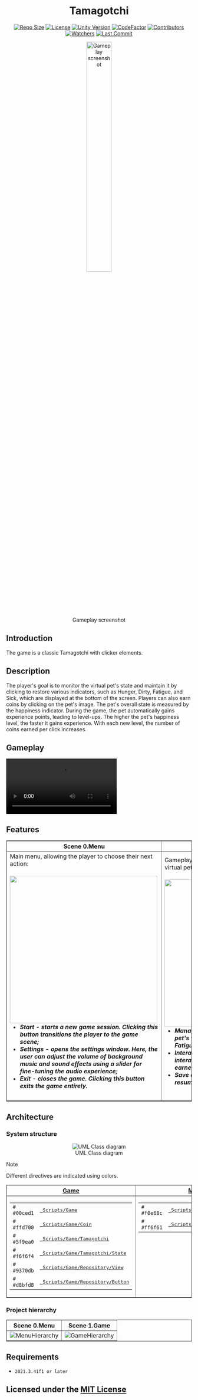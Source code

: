 <div align="center">

# Tamagotchi

[![Repo Size](https://img.shields.io/github/repo-size/AlekseyShashkov/Tamagotchi_DiplomTMS.svg?style=flat&color=9370db&label=Repo%20Size)](https://github.com/AlekseyShashkov/Tamagotchi_DiplomTMS/archive/master.zip)
[![License](https://img.shields.io/github/license/AlekseyShashkov/Tamagotchi_DiplomTMS.svg?style=flat&label=License)](LICENSE)
[![Unity Version](https://img.shields.io/badge/unity-2021.3.41f1-blue?style=flat&label=Unity)](https://unity.com/releases/editor/whats-new/2021.3.41#notes)
[![CodeFactor](https://img.shields.io/codefactor/grade/github/AlekseyShashkov/Tamagotchi_DiplomTMS?style=flat&color=0cac6c&label=Code%20Quality)](https://www.codefactor.io/repository/github/AlekseyShashkov/Tamagotchi_DiplomTMS)
[![Contributors](https://img.shields.io/github/contributors/AlekseyShashkov/Tamagotchi_DiplomTMS?style=flat&color=ffaaf2&label=Contributors)](https://github.com/AlekseyShashkov/Tamagotchi_DiplomTMS/graphs/contributors)
[![Watchers](https://img.shields.io/github/watchers/AlekseyShashkov/Tamagotchi_DiplomTMS?style=flat&color=f5d08b&label=Watchers)](https://github.com/AlekseyShashkov/Tamagotchi_DiplomTMS/watchers)
[![Last Commit](https://img.shields.io/github/last-commit/AlekseyShashkov/Tamagotchi_DiplomTMS?style=flat&color=00D1C2&label=Last%20Commit)](https://github.com/AlekseyShashkov/Tamagotchi_DiplomTMS/pulse)

<figure>
    <img src="https://github.com/user-attachments/assets/b6084051-18a7-48bb-aba1-d32e8558ecc9" width="40%" alt="Gameplay screenshot">
    <br/>
    <figcaption>Gameplay screenshot</figcaption>
</figure>
</div>

## Introduction

The game is a classic Tamagotchi with clicker elements.

## Description
The player's goal is to monitor the virtual pet's state and maintain it by clicking to restore various indicators, such as Hunger, Dirty, Fatigue, and Sick, which are displayed at the bottom of the screen. Players can also earn coins by clicking on the pet's image. The pet's overall state is measured by the happiness indicator. During the game, the pet automatically gains experience points, leading to level-ups. The higher the pet's happiness level, the faster it gains experience. With each new level, the number of coins earned per click increases.

## Gameplay

<div align="left">
    <kbd >
        <video src="https://github.com/user-attachments/assets/14beed7f-69f4-4745-9c70-9533ed241a2e" ></video>
    </kbd>
</div>

## Features

<div align="left">
    <table border="1">
        <tr align="center">
            <th><b>Scene 0.Menu</b></th>
            <th><b>Scene 1.Game</b></th>
        </tr>
        <tr>
            <td width="50%">
                Main menu, allowing the player to choose their next action:
                <h5>
                    <img src="https://github.com/user-attachments/assets/a3779dd6-d657-4857-86b6-935182559216" height="400px" align="left"/>
                    <ul>
                        <li>Start - starts a new game session. Clicking this button transitions the player to the game scene;</li>
                        <li>Settings - opens the settings window. Here, the user can adjust the volume of background music and sound effects using a slider for fine-tuning the audio experience;</li>
                        <li>Exit - closes the game. Clicking this button exits the game entirely.</li>
                    </ul>
                </h5>
            </td>
            <td width="50%">
                Gameplay area where players interact with their virtual pet:
                <h5>
                    <img src="https://github.com/user-attachments/assets/bef4ba09-6c89-4345-9082-08f8381ea012" height="400px" align="left"/>
                    <ul>
                        <li>Manage pet's state - monitor and maintain the pet's various states, such as Hunger, Dirty, Fatigue, and Sick by clicking to restore them;</li>
                        <li>Interact and earn coins - click on the pet to interact and earn coins. The amount of coins earned per click increases with the pet’s level;</li>
                        <li>Save and Load - save your progress and resume the game from the last saved point.</li>
                    </ul>
                </h5>
            </td>
        </tr>
    </table>
</div>

## Architecture

### System structure

<div align="center">
    <figure>
        <img src="https://github.com/user-attachments/assets/d48dc89e-709b-48a3-ade9-12c4f98b9820" alt="UML Class diagram">
        <br/>
        <figcaption>UML Class diagram</figcaption>
    </figure>
</div>

>[!NOTE]
>Different directives are indicated using colors.

<div align="center">
    <table border="1">
        <tr>
            <th><a href="Assets/_Project/_Scripts/Game">Game</a></th>
            <th><a href="Assets/_Project/_Scripts/Misc">Misc</a></th>
            <th><a href="Assets/_Project/_Scripts/View">View</a></th>
        </tr>
        <tr>
            <td valign="top" align="left">
                <table>
                    <tr>
                        <td><code><img src="https://github.com/user-attachments/assets/7c34ce7c-c195-4c61-93c1-d3ca33ab8520" height="14px" alt="#00ced1"> #00ced1</code></td>
                        <td><kbd><a href="Assets/_Project/_Scripts/Game">_Scripts/Game</a></kbd></td>
                    </tr>
                    <tr>
                        <td><code><img src="https://github.com/user-attachments/assets/fd845195-db58-4846-ad33-69d547b9c18a" height="14px" alt="#ffd700"> #ffd700</code></td>
                        <td><kbd><a href="Assets/_Project/_Scripts/Game/Coin">_Scripts/Game/Coin</a></kbd></td>
                    </tr>
                    <tr>
                        <td><code><img src="https://github.com/user-attachments/assets/c3e60ed4-7849-4755-9b7a-a3218f8f05e6" height="14px" alt="#5f9ea0"> #5f9ea0</code></td>
                        <td><kbd><a href="Assets/_Project/_Scripts/Game/Tamagotchi">_Scripts/Game/Tamagotchi</a></kbd></td>
                    </tr>
                    <tr>
                        <td><code><img src="https://github.com/user-attachments/assets/164b69f0-af95-4819-900b-e48c324b7fbf" height="14px" alt="#f6f6f4"> #f6f6f4</code></td>
                        <td><kbd><a href="Assets/_Project/_Scripts/Game/Tamagotchi/State">_Scripts/Game/Tamagotchi/State</a></kbd></td>
                    </tr>
                    <tr>
                        <td><code><img src="https://github.com/user-attachments/assets/5abd644c-5012-437a-8aa3-bfda59f7d221" height="14px" alt="#9370db"> #9370db</code></td>
                        <td><kbd><a href="Assets/_Project/_Scripts/Game/Repository/View">_Scripts/Game/Repository/View</a></kbd></td>
                    </tr>
                    <tr>
                        <td><code><img src="https://github.com/user-attachments/assets/00dc2ade-9a98-4b2e-bf5d-d3a01a2f4fae" height="14px" alt="#d8bfd8"> #d8bfd8</code></td>
                        <td><kbd><a href="Assets/_Project/_Scripts/Game/Repository/Button">_Scripts/Game/Repository/Button</a></kbd></td>
                    </tr>
                </table>
            </td>
            <td valign="top" align="left">
                <table>
                    <tr>
                        <td><code><img src="https://github.com/user-attachments/assets/103a6929-4a90-4bde-9410-25fb8cf83e1d" height="14px" alt="#f0e68c"> #f0e68c</code></td>
                        <td><kbd><a href="Assets/_Project/_Scripts/Misc">_Scripts/Misc</a></kbd></td>
                    </tr>
                    <tr>
                        <td><code><img src="https://github.com/user-attachments/assets/4a09706a-3695-49e7-94b0-9d42e27367db" height="14px" alt="#ff6f61"> #ff6f61</code></td>
                        <td><kbd><a href="Assets/_Project/_Scripts/Misc/SaveLoadSystem">_Scripts/Misc/SaveLoadSystem</a></kbd></td>
                    </tr>
                </table>
            </td>
            <td valign="top" align="left">
                <table>
                    <tr>
                        <td><code><img src="https://github.com/user-attachments/assets/6c72aa54-a734-41cd-9a3f-7e985bb855f7" height="14px" alt="#5f9fff"> #5f9fff</code></td>
                        <td><kbd><a href="Assets/_Project/_Scripts/View">_Scripts/View</a></kbd></td>
                    </tr>
                    <tr>
                        <td><code><img src="https://github.com/user-attachments/assets/04e570e2-2995-417a-9524-753aa117e89e" height="14px" alt="#ffdab9"> #ffdab9</code></td>
                        <td><kbd><a href="Assets/_Project/_Scripts/View/Screen">_Scripts/View/Screen</a></kbd></td>
                    </tr>
                    <tr>
                        <td><code><img src="https://github.com/user-attachments/assets/c27e103c-616d-4877-aa0f-76ba51020ecc" height="14px" alt="#8fd5a6"> #8fd5a6</code></td>
                        <td><kbd><a href="Assets/_Project/_Scripts/View/Button">_Scripts/View/Button</a></kbd></td>
                    </tr>
                </table>
            </td>
        </tr>
    </table>
</div>

### Project hierarchy

<table border="1">
    <tr>
        <th><b>Scene 0.Menu</b></th>
        <th><b>Scene 1.Game</b></th>
    </tr>
    <tr>
        <td valign="top"><img src="https://github.com/user-attachments/assets/435b9c20-1eab-4138-928a-2e4f2be4c7af" alt="MenuHierarchy"></td>
        <td valign="top"><img src="https://github.com/user-attachments/assets/bdbdf592-e7a5-4d19-ab6a-baabb95d9ea4" alt="GameHierarchy"></td>
    </tr>
</table>





## Requirements
- `2021.3.41f1 or later`

## Licensed under the [MIT License](LICENSE)
